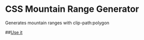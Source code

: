 CSS Mountain Range Generator
==========
Generates mountain ranges with clip-path:polygon

##[Use it](https://mountaingenerator.herokuapp.com/)

